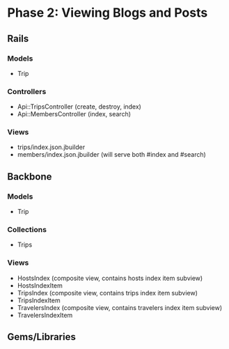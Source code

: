 # Phase 2: Viewing Blogs and Posts

## Rails
### Models
* Trip

### Controllers
* Api::TripsController (create, destroy, index)
* Api::MembersController (index, search)

### Views
* trips/index.json.jbuilder
* members/index.json.jbuilder (will serve both #index and #search)

## Backbone
### Models
* Trip

### Collections
* Trips

### Views
* HostsIndex (composite view, contains hosts index item subview)
* HostsIndexItem
* TripsIndex (composite view, contains trips index item subview)
* TripsIndexItem
* TravelersIndex (composite view, contains travelers index item subview)
* TravelersIndexItem


## Gems/Libraries
